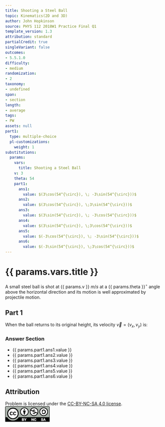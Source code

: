 ```yaml
---
title: Shooting a Steel Ball
topic: Kinematics(2D and 3D)
author: John Hopkinson
source: PHYS 112 2018W1 Practice Final Q1
template_version: 1.3
attribution: standard
partialCredit: true
singleVariant: false
outcomes:
- 5.5.1.0
difficulty:
- medium
randomization:
- 2
taxonomy:
- undefined
span:
- section
length:
- average
tags:
- PW
assets: null
part1:
  type: multiple-choice
  pl-customizations:
    weight: 1
substitutions:
  params:
    vars:
      title: Shooting a Steel Ball
    v: 3
    theta: 54
    part1:
      ans1:
        value: $(3\cos(54^{\circ}), \; -3\sin(54^{\circ}))$
      ans2:
        value: $(3\cos(54^{\circ}), \;3\sin(54^{\circ}))$
      ans3:
        value: $(3\sin(54^{\circ}), \; -3\cos(54^{\circ}))$
      ans4:
        value: $(3\sin(54^{\circ}), \;3\cos(54^{\circ}))$
      ans5:
        value: $(-3\cos(54^{\circ}), \; -3\sin(54^{\circ}))$
      ans6:
        value: $(-3\sin(54^{\circ}), \;3\cos(54^{\circ}))$
---
```

# {{ params.vars.title }}
A small steel ball is shot at {{ params.v }} $m/s$ at a {{ params.theta }}$^{\circ}$ angle above the horizontal direction and its motion is well approximated by projectile motion.

## Part 1

When the ball returns to its original height, its velocity $\overrightarrow{v} = (v_x, v_y)$ is:

### Answer Section

- {{ params.part1.ans1.value }}
- {{ params.part1.ans2.value }}
- {{ params.part1.ans3.value }}
- {{ params.part1.ans4.value }}
- {{ params.part1.ans5.value }}
- {{ params.part1.ans6.value }}

## Attribution

Problem is licensed under the [CC-BY-NC-SA 4.0 license](https://creativecommons.org/licenses/by-nc-sa/4.0/).<br> ![The Creative Commons 4.0 license requiring attribution-BY, non-commercial-NC, and share-alike-SA license.](https://raw.githubusercontent.com/firasm/bits/master/by-nc-sa.png)